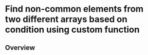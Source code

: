 # Find non-common elements from two different arrays based on condition using custom function

## Overview